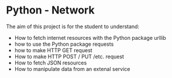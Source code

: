 # Python - Network

The aim of this project is for the student to understand:
* How to fetch internet resources with the Python package urllib
* how to use the Python package requests
* how to make HTTP GET request
* How to make HTTP POST / PUT /etc. request
* How to fetch JSON resources
* How to manipulate data from an extenal service
